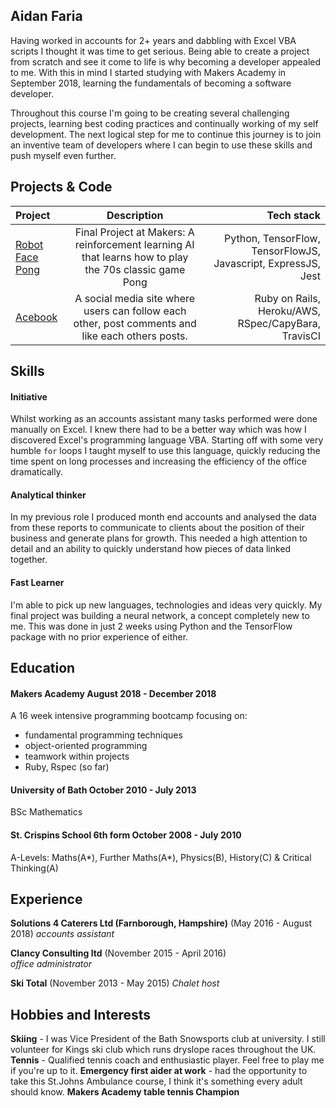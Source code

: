 ## Aidan Faria

Having worked in accounts for 2+ years and dabbling with Excel VBA scripts I thought it was time to get serious. Being able to create a project from scratch and see it come to life is why becoming a developer appealed to me. With this in mind I started studying with Makers Academy in September 2018, learning the fundamentals of becoming a software developer.

Throughout this course I'm going to be creating several challenging projects, learning best coding practices and continually working of my self development. The next logical step for me to continue this journey is to join an inventive team of developers where I can begin to use these skills and push myself even further.

## Projects & Code

| Project | Description | Tech stack |
| :--- | :------------: | ---: |
| [Robot Face Pong][1] | Final Project at Makers: A reinforcement learning AI that learns how to play the 70s classic game Pong | Python, TensorFlow, TensorFlowJS, Javascript, ExpressJS, Jest |
| [Acebook][2] | A social media site where users can follow each other, post comments and like each others posts. | Ruby on Rails, Heroku/AWS, RSpec/CapyBara, TravisCI |

## Skills

#### Initiative

Whilst working as an accounts assistant many tasks performed were done manually on Excel. I knew there had to be a better way which was how I discovered Excel's programming language VBA. Starting off with some very humble ```for``` loops I taught myself to use this language, quickly reducing the time spent on long processes and increasing the efficiency of the office dramatically.

#### Analytical thinker

In my previous role I produced month end accounts and analysed the data from these reports to communicate to clients about the position of their business and generate plans for growth. This needed a high attention to detail and an ability to quickly understand how pieces of data linked together.

#### Fast Learner

I'm able to pick up new languages, technologies and ideas very quickly. My final project was building a neural network, a concept completely new to me. This was done in just 2 weeks using Python and the TensorFlow package with no prior experience of either.

## Education

#### Makers Academy August 2018 - December 2018

A 16 week intensive programming bootcamp focusing on:

- fundamental programming techniques
- object-oriented programming
- teamwork within projects
- Ruby, Rspec (so far)

#### University of Bath October 2010 - July 2013

BSc Mathematics

#### St. Crispins School 6th form October 2008 - July 2010

A-Levels: Maths(A*), Further Maths(A*), Physics(B), History(C) & Critical Thinking(A)

## Experience

**Solutions 4 Caterers Ltd (Farnborough, Hampshire)** (May 2016 - August 2018)
*accounts assistant*

**Clancy Consulting ltd** (November 2015 - April 2016)   
*office administrator*  

**Ski Total** (November 2013 - May 2015)
*Chalet host*

## Hobbies and Interests

**Skiing** - I was Vice President of the Bath Snowsports club at university. I still volunteer for Kings ski club which runs dryslope races throughout the UK.
**Tennis** - Qualified tennis coach and enthusiastic player. Feel free to play me if you're up to it.
**Emergency first aider at work** - had the opportunity to take this St.Johns Ambulance course, I think it's something every adult should know.
**Makers Academy table tennis Champion**

[1]: https://github.com/JonathanAndrews/robot_pong
[2]: https://github.com/NadiaAiraf/acebook-rails-the-spartans
